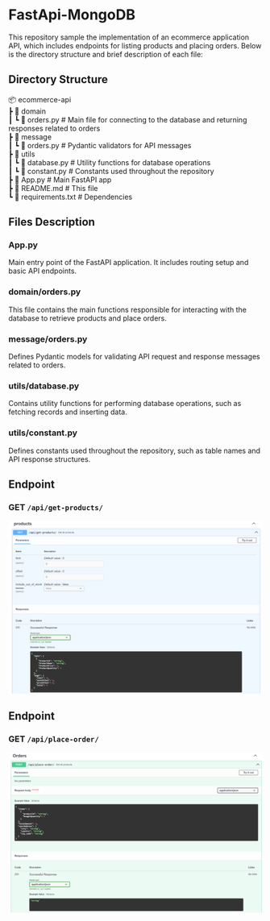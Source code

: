 # FastApi-MongoDB 

This repository sample the implementation of an ecommerce application API, which includes endpoints for listing products and placing orders. Below is the directory structure and brief description of each file:

## Directory Structure

📦 ecommerce-api <br>
┣ 📂 domain <br>
┃ ┗ 📜 orders.py # Main file for connecting to the database and returning responses related to orders <br>
┣ 📂 message <br>
┃ ┗ 📜 orders.py # Pydantic validators for API messages <br>
┣ 📂 utils <br>
┃ ┗ 📜 database.py # Utility functions for database operations <br>
┃ ┗ 📜 constant.py # Constants used throughout the repository <br>
┣ 📜 App.py # Main FastAPI app <br>
┣ 📜 README.md # This file <br>
┗ 📜 requirements.txt # Dependencies <br>



## Files Description

### App.py
Main entry point of the FastAPI application. It includes routing setup and basic API endpoints.

### domain/orders.py
This file contains the main functions responsible for interacting with the database to retrieve products and place orders.

### message/orders.py
Defines Pydantic models for validating API request and response messages related to orders.

### utils/database.py
Contains utility functions for performing database operations, such as fetching records and inserting data.

### utils/constant.py
Defines constants used throughout the repository, such as table names and API response structures.


## Endpoint
### GET ```/api/get-products/```
![Products API Screenshot](https://github.com/GauravRajwada/FastApi-MongoDB/raw/master/Screenshot/products%20api.png)
## Endpoint
### GET ```/api/place-order/```
![Place Order API Screenshot](https://github.com/GauravRajwada/FastApi-MongoDB/raw/master/Screenshot/placeorderapi.png)


